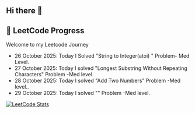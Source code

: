 ## Hi there 👋

<!--
**p-ScriptSage2/p-ScriptSage2** is a ✨ _special_ ✨ repository because its `README.md` (this file) appears on your GitHub profile.

Here are some ideas to get you started:

- 🔭 I’m currently working on ...
- 🌱 I’m currently learning ...
- 👯 I’m looking to collaborate on ...
- 🤔 I’m looking for help with ...
- 💬 Ask me about ...
- 📫 How to reach me: ...
- 😄 Pronouns: ...
- ⚡ Fun fact: ...-->
## 📝 LeetCode Progress
Welcome to my Leetcode Journey
-  26 October 2025:  Today I Solved "String to Integer(atoi) " Problem- Med Level.
-  27 October 2025: Today I solved "Longest Substring Without Repeating Characters" Problem -Med level.
-  28 October 2025: Today I solved "Add Two Numbers" Problem -Med level..
-  29 October 2025: Today I solved "" Problem -Med level.


[![LeetCode Stats](https://leetcard.jacoblin.cool/Princy_Sharma?theme=dark)](https://leetcode.com/Princy_Sharma/)



